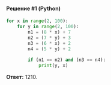 #### Решение #1 (Python)
```python
for x in range(2, 100):
	for y in range(2, 100):
		n1 = (8 * x) + 7
		n2 = (7 * y) + 3
		n3 = (6 * x) + 2
		n4 = (5 * y) + 2
		
		if (n1 == n2) and (n3 == n4):
			print(y, x)
```

**Ответ:** 1210.
